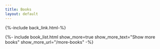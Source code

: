 ```yaml
---
title: Books
layout: default
---
```


{%-include back_link.html-%}

{%- include book_list.html show_more=true show_more_text="Show more books" show_more_url="/more-books" -%}
